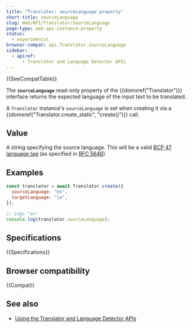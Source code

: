 ```yaml
---
title: "Translator: sourceLanguage property"
short-title: sourceLanguage
slug: Web/API/Translator/sourceLanguage
page-type: web-api-instance-property
status:
  - experimental
browser-compat: api.Translator.sourceLanguage
sidebar:
  - apiref:
      - Translator and Language Detector APIs
---
```


{{SeeCompatTable}}

The **`sourceLanguage`** read-only property of the {{domxref("Translator")}} interface returns the expected language of the input text to be translated.

A `Translator` instance's `sourceLanguage` is set when creating it via a {{domxref("Translator.create_static", "create()")}} call.

## Value

A string specifying the source language. This will be a valid [BCP 47 language tag](https://en.wikipedia.org/wiki/IETF_language_tag#List_of_common_primary_language_subtags) (as specified in [RFC 5646](https://datatracker.ietf.org/doc/html/rfc5646)).

## Examples

```js
const translator = await Translator.create({
  sourceLanguage: "en",
  targetLanguage: "ja",
});

// Logs "en"
console.log(translator.sourceLanguage);
```

## Specifications

{{Specifications}}

## Browser compatibility

{{Compat}}

## See also

- [Using the Translator and Language Detector APIs](/en-US/docs/Web/API/Translator_and_Language_Detector_APIs/Using)
